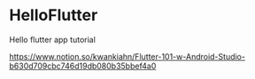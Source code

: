 # HelloFlutter

Hello flutter app tutorial

https://www.notion.so/kwankiahn/Flutter-101-w-Android-Studio-b630d709cbc746d19db080b35bbef4a0

